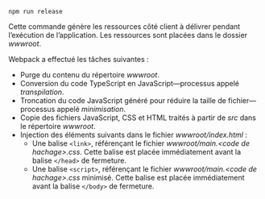 ```console
npm run release
```

Cette commande génère les ressources côté client à délivrer pendant l’exécution de l’application. Les ressources sont placées dans le dossier *wwwroot*.

Webpack a effectué les tâches suivantes :

* Purge du contenu du répertoire *wwwroot*.
* Conversion du code TypeScript en JavaScript&mdash;processus appelé *transpilation*.
* Troncation du code JavaScript généré pour réduire la taille de fichier&mdash;processus appelé *minimisation*.
* Copie des fichiers JavaScript, CSS et HTML traités à partir de *src* dans le répertoire *wwwroot*.
* Injection des éléments suivants dans le fichier *wwwroot/index.html* :
    * Une balise `<link>`, référençant le fichier *wwwroot/main.\<code de hachage\>.css*. Cette balise est placée immédiatement avant la balise `</head>` de fermeture.
    * Une balise `<script>`, référençant le fichier *wwwroot/main.\<code de hachage\>.css* minimisé. Cette balise est placée immédiatement avant la balise `</body>` de fermeture.
